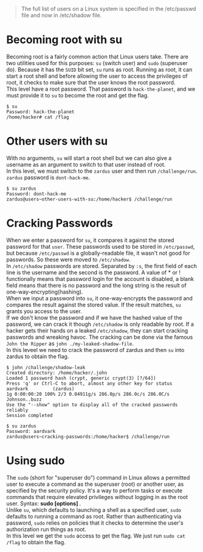 > The full list of users on a Linux system is specified in the /etc/passwd file and now in /etc/shadow file.

# Becoming root with su
Becoming root is a fairly common action that Linux users take. There are two utilities used for this purposes: `su` (switch user) and `sudo` (superuser do). Because it has the `SUID` bit set, `su` runs as root. Running as root, it can start a root shell and before allowing the user to access the privileges of root, it checks to make sure that the user knows the root password.  
This level have a root password. That password is `hack-the-planet`, and we must provide it to `su` to become the root and get the flag.  
```
$ su
Password: hack-the-planet
/home/hacker# cat /flag
```

# Other users with su
With no arguments, `su` will start a root shell but we can also give a username as an argument to switch to that user instead of root.  
In this level, we must switch to the `zardus` user and then run `/challenge/run`. `zardus` password is `dont-hack-me`.  
```
$ su zardus
Password: dont-hack-me
zardus@users~other-users-with-su:/home/hacker$ /challenge/run
```

# Cracking Passwords
When we enter a password for `su`, it compares it against the stored password for that `user`. These passwords used to be stored in `/etc/passwd`, but because `/etc/passwd` is a globally-readable file, it wasn't not good for passwords. So these were moved to `/etc/shadow`.  
In `/etc/shadow` passwords are stored.  Separated by `:s`, the first field of each line is the username and the second is the password. A value of * or ! functionally means that password login for the account is disabled, a blank field means that there is no password and the long string is the result of one-way-encrypting(hashing).  
When we input a password into `su`, it one-way-encrypts the password and compares the result against the stored value. If the result matches, `su` grants you access to the user.  
If we don't know the password and if we have the hashed value of the password, we can crack it though `/etc/shadow` is only readable by root. If a hacker gets their hands on a leaked `/etc/shadow`, they can start cracking passwords and wreaking havoc. The cracking can be done via the famous `John the Ripper` as `john ./my-leaked-shadow-file`.  
In this leveel we need to crack the password of zardus and then `su` into zardus to obtain the flag.  
```
$ john /challenge/shadow-leak
Created directory: /home/hacker/.john
Loaded 1 password hash (crypt, generic crypt(3) [?/64])
Press 'q' or Ctrl-C to abort, almost any other key for status
aardvark         (zardus)
1g 0:00:00:20 100% 2/3 0.04911g/s 286.0p/s 286.0c/s 286.0C/s Johnson..buzz
Use the "--show" option to display all of the cracked passwords reliably
Session completed

$ su zardus
Password: aardvark
zardus@users~cracking-passwords:/home/hacker$ /challenge/run
```

# Using sudo
The `sudo` (short for "superuser do") command in Linux allows a permitted user to execute a command as the superuser (root) or another user, as specified by the security policy. It's a way to perform tasks or execute commands that require elevated privileges without logging in as the root user. Syntax: **sudo [options] <command>**.  
Unlike `su`, which defaults to launching a shell as a specified user, `sudo` defaults to running a command as root. Rather than authenticating via password, `sudo` relies on policies that it checks to determine the user's authorization run things as root.  
In this level we get the `sudo` access to get the flag. We just run `sudo cat /flag` to obtain the flag.
